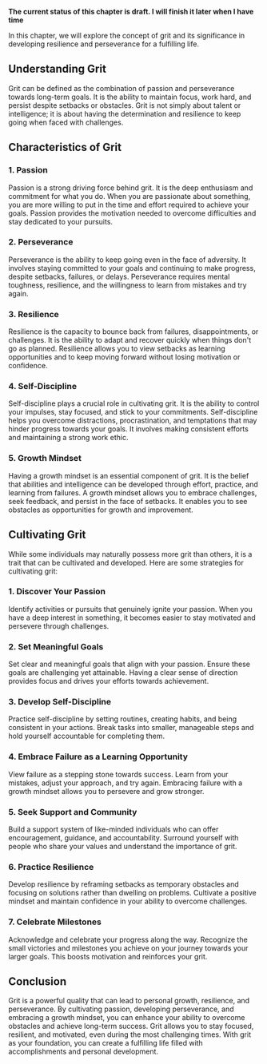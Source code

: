 **The current status of this chapter is draft. I will finish it later when I have time**

In this chapter, we will explore the concept of grit and its significance in developing resilience and perseverance for a fulfilling life.

Understanding Grit
------------------

Grit can be defined as the combination of passion and perseverance towards long-term goals. It is the ability to maintain focus, work hard, and persist despite setbacks or obstacles. Grit is not simply about talent or intelligence; it is about having the determination and resilience to keep going when faced with challenges.

Characteristics of Grit
-----------------------

### 1. Passion

Passion is a strong driving force behind grit. It is the deep enthusiasm and commitment for what you do. When you are passionate about something, you are more willing to put in the time and effort required to achieve your goals. Passion provides the motivation needed to overcome difficulties and stay dedicated to your pursuits.

### 2. Perseverance

Perseverance is the ability to keep going even in the face of adversity. It involves staying committed to your goals and continuing to make progress, despite setbacks, failures, or delays. Perseverance requires mental toughness, resilience, and the willingness to learn from mistakes and try again.

### 3. Resilience

Resilience is the capacity to bounce back from failures, disappointments, or challenges. It is the ability to adapt and recover quickly when things don't go as planned. Resilience allows you to view setbacks as learning opportunities and to keep moving forward without losing motivation or confidence.

### 4. Self-Discipline

Self-discipline plays a crucial role in cultivating grit. It is the ability to control your impulses, stay focused, and stick to your commitments. Self-discipline helps you overcome distractions, procrastination, and temptations that may hinder progress towards your goals. It involves making consistent efforts and maintaining a strong work ethic.

### 5. Growth Mindset

Having a growth mindset is an essential component of grit. It is the belief that abilities and intelligence can be developed through effort, practice, and learning from failures. A growth mindset allows you to embrace challenges, seek feedback, and persist in the face of setbacks. It enables you to see obstacles as opportunities for growth and improvement.

Cultivating Grit
----------------

While some individuals may naturally possess more grit than others, it is a trait that can be cultivated and developed. Here are some strategies for cultivating grit:

### 1. Discover Your Passion

Identify activities or pursuits that genuinely ignite your passion. When you have a deep interest in something, it becomes easier to stay motivated and persevere through challenges.

### 2. Set Meaningful Goals

Set clear and meaningful goals that align with your passion. Ensure these goals are challenging yet attainable. Having a clear sense of direction provides focus and drives your efforts towards achievement.

### 3. Develop Self-Discipline

Practice self-discipline by setting routines, creating habits, and being consistent in your actions. Break tasks into smaller, manageable steps and hold yourself accountable for completing them.

### 4. Embrace Failure as a Learning Opportunity

View failure as a stepping stone towards success. Learn from your mistakes, adjust your approach, and try again. Embracing failure with a growth mindset allows you to persevere and grow stronger.

### 5. Seek Support and Community

Build a support system of like-minded individuals who can offer encouragement, guidance, and accountability. Surround yourself with people who share your values and understand the importance of grit.

### 6. Practice Resilience

Develop resilience by reframing setbacks as temporary obstacles and focusing on solutions rather than dwelling on problems. Cultivate a positive mindset and maintain confidence in your ability to overcome challenges.

### 7. Celebrate Milestones

Acknowledge and celebrate your progress along the way. Recognize the small victories and milestones you achieve on your journey towards your larger goals. This boosts motivation and reinforces your grit.

Conclusion
----------

Grit is a powerful quality that can lead to personal growth, resilience, and perseverance. By cultivating passion, developing perseverance, and embracing a growth mindset, you can enhance your ability to overcome obstacles and achieve long-term success. Grit allows you to stay focused, resilient, and motivated, even during the most challenging times. With grit as your foundation, you can create a fulfilling life filled with accomplishments and personal development.
